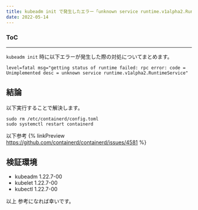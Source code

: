 ```yaml
---
title: kubeadm init で発生したエラー「unknown service runtime.v1alpha2.RuntimeService」対応
date: 2022-05-14
---
```


<div class="toc">
<div class="toc-content">
<h3 class="menu-label">ToC</h3>
<!-- toc -->
</div>
</div>

---

`kubeadm init` 時に以下エラーが発生した際の対処についてまとめます。

```
level=fatal msg="getting status of runtime failed: rpc error: code = Unimplemented desc = unknown service runtime.v1alpha2.RuntimeService"
```

## 結論

<!-- more -->

以下実行することで解決します。

```
sudo rm /etc/containerd/config.toml
sudo systemctl restart containerd
```

以下参考
{% linkPreview https://github.com/containerd/containerd/issues/4581 %}

## 検証環境

- kubeadm 1.22.7-00
- kubelet 1.22.7-00
- kubectl 1.22.7-00

以上
参考になれば幸いです。
